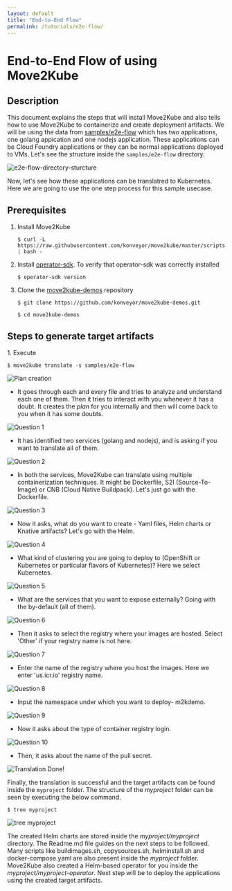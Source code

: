 ```yaml
---
layout: default
title: "End-to-End Flow"
permalink: /tutorials/e2e-flow/
---
```



# End-to-End Flow of using Move2Kube

## Description

This document explains the steps that will install Move2Kube and also tells how to use Move2Kube to containerize and create deployment artifacts. We will be using the data from [samples/e2e-flow](https://github.com/konveyor/move2kube-demos/tree/main/samples/e2e-flow) which has two applications, one golang appication and one nodejs application. These applications can be Cloud Foundry applications or they can be normal applications deployed to VMs. Let's see the structure inside the `samples/e2e-flow` directory.

![e2e-flow-directory-sturcture](../../images/samples/e2e-flow/e2e-flow-tree.png)

Now, let's see how these applications can be translatred to Kubernetes. Here we are going to use the one step process for this sample usecase.

## Prerequisites

1. Install Move2Kube

   ```
   $ curl -L https://raw.githubusercontent.com/konveyor/move2kube/master/scripts/install.sh | bash -
   ```

2. Install [operator-sdk](https://docs.openshift.com/container-platform/4.1/applications/operator_sdk/osdk-getting-started.html#osdk-installing-cli_osdk-getting-started). To verify that operator-sdk was correctly installed

   ```
   $ operator-sdk version
   ```

3. Clone the [move2kube-demos](https://github.com/konveyor/move2kube-demos) repository

   ```
   $ git clone https://github.com/konveyor/move2kube-demos.git
   
   $ cd move2kube-demos
   ```

## Steps to generate target artifacts

<span>1.</span> Execute

```
$ move2kube translate -s samples/e2e-flow
```

![Plan creation](../../images/samples/e2e-flow/planning.png)

* It goes through each and every file and tries to analyze and understand each one of them. Then it tries to interact with you whenever it has a doubt. It creates the *plan* for you internally and then will come back to you when it has some doubts.

![Question 1](../../images/samples/e2e-flow/ques1.png)

* It has identified two services (golang and nodejs), and is asking if you want to translate all of them.

![Question 2](../../images/samples/e2e-flow/ques2.png)

* In both the services, Move2Kube can translate using multiple containerization techniques. It might be Dockerfile, S2I (Source-To-Image) or CNB (Cloud Native Buildpack). Let's just go with the Dockerfile.

![Question 3](../../images/samples/e2e-flow/ques3.png)

* Now it asks, what do you want to create - Yaml files, Helm charts or Knative artifacts? Let's go with the Helm.

![Question 4](../../images/samples/e2e-flow/ques4.png)

* What kind of clustering you are going to deploy to (OpenShift or Kubernetes or particular flavors of Kubernetes)? Here we select Kubernetes.

![Question 5](../../images/samples/e2e-flow/ques5.png)

* What are the services that you want to expose externally? Going with the by-default (all of them).

![Question 6](../../images/samples/e2e-flow/ques6.png)

* Then it asks to select the registry where your images are hosted. Select 'Other' if your registry name is not here.

![Question 7](../../images/samples/e2e-flow/ques7.png)

* Enter the name of the registry where you host the images. Here we enter 'us.icr.io' registry name.

![Question 8](../../images/samples/e2e-flow/ques8.png)

* Input the namespace under which you want to deploy- m2kdemo.

![Question 9](../../images/samples/e2e-flow/ques9.png)

* Now it asks about the type of container registry login.

![Question 10](../../images/samples/e2e-flow/ques10.png)

* Then, it asks about the name of the pull secret.

![Translation Done!](../../images/samples/e2e-flow/translation-complete.png)

Finally, the translation is successful and the target artifacts can be found inside the `myproject` folder. The structure of the *myproject* folder can be seen by executing the below command.

```
$ tree myproject
```
![tree myproject](../../images/samples/e2e-flow/tree-myproject.png)

The created Helm charts are stored inside the *myproject/myproject* directory. The Readme.md file guides on the next steps to be followed. Many scripts like buildimages.sh, copysources.sh, helminstall.sh and docker-compose.yaml are also present inside the *myproject* folder. Move2Kube also created a Helm-based operator for you inside the *myproject/myproject-operator*. Next step will be to deploy the applications using the created target artifacts.
